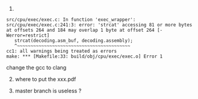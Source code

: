 1. 
```
src/cpu/exec/exec.c: In function 'exec_wrapper':
src/cpu/exec/exec.c:241:3: error: 'strcat' accessing 81 or more bytes at offsets 264 and 184 may overlap 1 byte at offset 264 [-Werror=restrict]
   strcat(decoding.asm_buf, decoding.assembly);
   ^~~~~~~~~~~~~~~~~~~~~~~~~~~~~~~~~~~~~~~~~~~
cc1: all warnings being treated as errors
make: *** [Makefile:33: build/obj/cpu/exec/exec.o] Error 1
```
change the gcc to clang


2. where to put the xxx.pdf

3. master branch is useless ?
